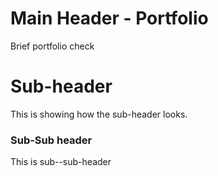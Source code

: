 # Main Header - Portfolio

Brief portfolio check

# Sub-header

This is showing how the sub-header looks.

### Sub-Sub header

This is sub--sub-header
